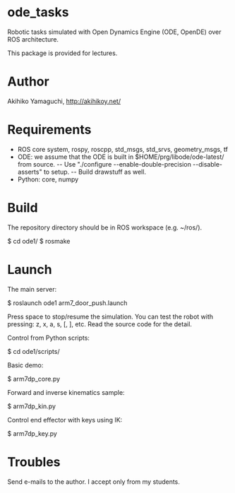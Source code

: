 ode_tasks
==================
Robotic tasks simulated with Open Dynamics Engine (ODE, OpenDE) over ROS architecture.

This package is provided for lectures.


Author
==================
Akihiko Yamaguchi, http://akihikoy.net/


Requirements
==================
- ROS core system, rospy, roscpp, std_msgs, std_srvs, geometry_msgs, tf
- ODE: we assume that the ODE is built in $HOME/prg/libode/ode-latest/ from source.
-- Use "./configure --enable-double-precision --disable-asserts" to setup.
-- Build drawstuff as well.
- Python: core, numpy


Build
==================
The repository directory should be in ROS workspace (e.g. ~/ros/).

  $ cd ode1/
  $ rosmake


Launch
==================
The main server:

  $ roslaunch ode1 arm7_door_push.launch

Press space to stop/resume the simulation.
You can test the robot with pressing: z, x, a, s, [, ], etc.  Read the source code for the detail.

Control from Python scripts:

  $ cd ode1/scripts/

Basic demo:

  $ arm7dp_core.py

Forward and inverse kinematics sample:

  $ arm7dp_kin.py

Control end effector with keys using IK:

  $ arm7dp_key.py


Troubles
==================
Send e-mails to the author.  I accept only from my students.

